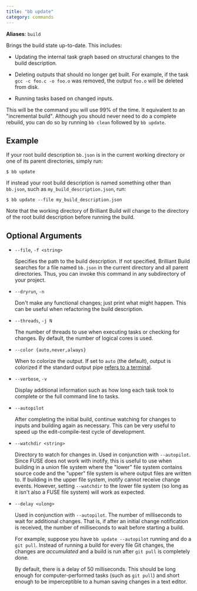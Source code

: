 ```yaml
---
title: "bb update"
category: commands
---
```


**Aliases**: `build`

Brings the build state up-to-date. This includes:

 * Updating the internal task graph based on structural changes to the build
   description.

 * Deleting outputs that should no longer get built. For example, if the task
   `gcc -c foo.c -o foo.o` was removed, the output `foo.o` will be deleted from
   disk.

 * Running tasks based on changed inputs.

This will be the command you will use 99% of the time. It equivalent to an
"incremental build". Although you should never need to do a complete rebuild,
you can do so by running `bb clean` followed by `bb update`.

## Example

If your root build description `bb.json` is in the current working directory or
one of its parent directories, simply run:

    $ bb update

If instead your root build description is named something other than `bb.json`,
such as `my_build_description.json`, run:

    $ bb update --file my_build_description.json

Note that the working directory of Brilliant Build will change to the directory
of the root build description before running the build.

## Optional Arguments

 * `--file`, `-f <string>`

    Specifies the path to the build description. If not specified, Brilliant
    Build searches for a file named `bb.json` in the current directory and all
    parent directories. Thus, you can invoke this command in any subdirectory
    of your project.

 * `--dryrun`, `-n`

    Don't make any functional changes; just print what might happen. This can
    be useful when refactoring the build description.

 * `--threads`, `-j N`

    The number of threads to use when executing tasks or checking for changes.
    By default, the number of logical cores is used.

 * `--color {auto,never,always}`

    When to colorize the output. If set to `auto` (the default), output is
    colorized if the standard output pipe [refers to a terminal][isatty].

 * `--verbose`, `-v`

    Display additional information such as how long each task took to complete
    or the full command line to tasks.

 * `--autopilot`

    After completing the initial build, continue watching for changes to inputs
    and building again as necessary. This can be very useful to speed up the
    edit-compile-test cycle of development.

 * `--watchdir <string>`

    Directory to watch for changes in. Used in conjunction with `--autopilot`.
    Since FUSE does not work with inotify, this is useful to use when building
    in a union file system where the "lower" file system contains source code
    and the "upper" file system is where output files are written to. If
    building in the upper file system, inotify cannot receive change events.
    However, setting `--watchdir` to the lower file system (so long as it isn't
    also a FUSE file system) will work as expected.

 * `--delay <ulong>`

    Used in conjunction with `--autopilot`. The number of milliseconds to wait
    for additional changes. That is, if after an initial change notification is
    received, the number of milliseconds to wait before starting a build.

    For example, suppose you have `bb update --autopilot` running and do a `git
    pull`. Instead of running a build for every file Git changes, the changes
    are *accumulated* and a build is run after `git pull` is completely done.

    By default, there is a delay of 50 milliseconds. This should be long enough
    for computer-performed tasks (such as `git pull`) and short enough to be
    imperceptible to a human saving changes in a text editor.

[isatty]: http://linux.die.net/man/3/isatty
